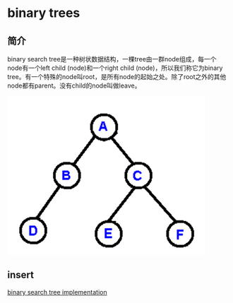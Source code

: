 # binary trees

## 简介

binary search tree是一种树状数据结构，一棵tree由一群node组成，每一个node有一个left child (node)和一个right child (node)，所以我们称它为binary tree。有一个特殊的node叫root，是所有node的起始之处。除了root之外的其他node都有parent。没有child的node叫做leave。

![binary search tree](images/bst.png)

## insert



[binary search tree implementation](https://stackoverflow.com/questions/2598437/how-to-implement-a-binary-tree)